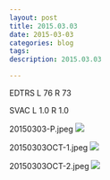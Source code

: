 ```yaml
---
layout: post
title: 2015.03.03
date: 2015-03-03
categories: blog
tags:
description: 2015.03.03

---
```


EDTRS L 76 R 73

SVAC L 1.0 R 1.0


20150303-P.jpeg
![](http://helphereyes.github.io/images/20150303-P.jpeg)

20150303OCT-1.jpeg
![](http://helphereyes.github.io/images/20150303OCT-1.jpeg)

20150303OCT-2.jpeg
![](http://helphereyes.github.io/images/20150303OCT-2.jpeg)